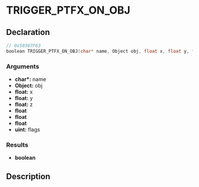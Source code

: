 # TRIGGER_PTFX_ON_OBJ

## Declaration
```cpp
// 0x50307F63
boolean TRIGGER_PTFX_ON_OBJ(char* name, Object obj, float x, float y, float z, float, float, float, uint flags);
```

### Arguments
- **char\*:** name
- **Object:** obj
- **float:** x
- **float:** y
- **float:** z
- **float**
- **float**
- **float**
- **uint:** flags

### Results
- **boolean**

## Description
